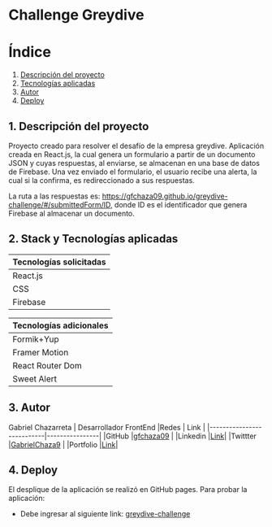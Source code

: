 # Challenge Greydive

# Índice

1. [Descripción del proyecto](#descripcion)
2. [Tecnologías aplicadas](#tecnologias)
3. [Autor](#autor)
4. [Deploy](#deploy)

<a name="descripcion"></a>

## 1. Descripción del proyecto

Proyecto creado para resolver el desafío de la empresa greydive. Aplicación creada en React.js, la cual genera un formulario a partir de un documento JSON y cuyas respuestas, al enviarse, se almacenan en una base de datos de Firebase. Una vez enviado el formulario, el usuario recibe una alerta, la cual si la confirma, es redireccionado a sus respuestas.

La ruta a las respuestas es: https://gfchaza09.github.io/greydive-challenge/#/submittedForm/ID, donde ID es el identificador que genera Firebase al almacenar un documento.

<a name="tecnologias"></a>

## 2. Stack y Tecnologías aplicadas

| Tecnologías solicitadas |
| ----------------------- |
| React.js                |
| CSS                     |
| Firebase                |

| Tecnologías adicionales |
| ----------------------- |
| Formik+Yup              |
| Framer Motion           |
| React Router Dom        |
| Sweet Alert             |

<a name="autor"></a>

## 3. Autor

Gabriel Chazarreta | Desarrollador FrontEnd
|Redes | Link |
|---------------------------|----------------|
|GitHub |[gfchaza09](https://github.com/gfchaza09) |
|Linkedin |[Link](https://www.linkedin.com/in/gabriel-chazarreta/)|
|Twittter |[GabrielChaza9](https://twitter.com/GabrielChaza9) |
|Portfolio |[Link](https://portfolio-gfchaza.netlify.app/)|

<a name="deploy"></a>

## 4. Deploy

El desplique de la aplicación se realizó en GitHub pages.
Para probar la aplicación:

- Debe ingresar al siguiente link:
  [greydive-challenge](https://gfchaza09.github.io/greydive-challenge/)
